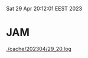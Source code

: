 Sat 29 Apr 20:12:01 EEST 2023
# JAM
<a href='./cache/202304/29_20.log'>./cache/202304/29_20.log</a>
